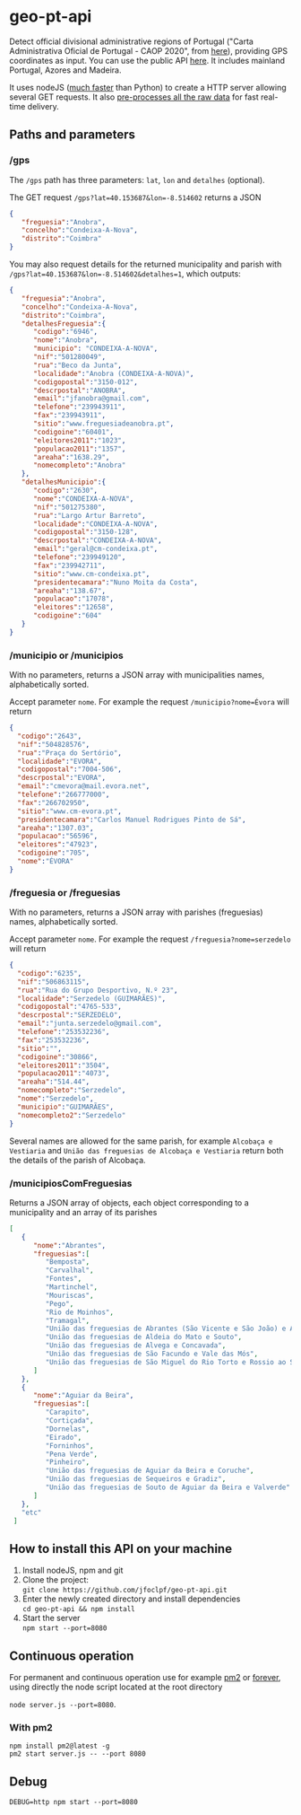# geo-pt-api

Detect official divisional administrative regions of Portugal ("Carta Administrativa Oficial de Portugal - CAOP 2020", from [here](https://www.dgterritorio.gov.pt/dados-abertos)), providing GPS coordinates as input. You can use the public API [here](https://geo-pt-api.joaopimentel.com/?lat=40.153687&lon=-8.514602). It includes mainland Portugal, Azores and Madeira.

It uses nodeJS ([much faster](https://benchmarksgame-team.pages.debian.net/benchmarksgame/fastest/python.html) than Python) to create a HTTP server allowing several GET requests. It also [pre-processes all the raw data](/prepareServer.js) for fast real-time delivery.

## Paths and parameters

### /gps

The `/gps` path has three parameters: `lat`, `lon` and `detalhes` (optional).

The GET request `/gps?lat=40.153687&lon=-8.514602` returns a JSON

```json
{
   "freguesia":"Anobra",
   "concelho":"Condeixa-A-Nova",
   "distrito":"Coimbra"
}
```

You may also request details for the returned municipality and parish with<br>`/gps?lat=40.153687&lon=-8.514602&detalhes=1`, which outputs:

```json
{
   "freguesia":"Anobra",
   "concelho":"Condeixa-A-Nova",
   "distrito":"Coimbra",
   "detalhesFreguesia":{
      "codigo":"6946",
      "nome":"Anobra",
      "municipio": "CONDEIXA-A-NOVA",
      "nif":"501280049",
      "rua":"Beco da Junta",
      "localidade":"Anobra (CONDEIXA-A-NOVA)",
      "codigopostal":"3150-012",
      "descrpostal":"ANOBRA",
      "email":"jfanobra@gmail.com",
      "telefone":"239943911",
      "fax":"239943911",
      "sitio":"www.freguesiadeanobra.pt",
      "codigoine":"60401",
      "eleitores2011":"1023",
      "populacao2011":"1357",
      "areaha":"1638.29",
      "nomecompleto":"Anobra"
   },
   "detalhesMunicipio":{
      "codigo":"2630",
      "nome":"CONDEIXA-A-NOVA",
      "nif":"501275380",
      "rua":"Largo Artur Barreto",
      "localidade":"CONDEIXA-A-NOVA",
      "codigopostal":"3150-128",
      "descrpostal":"CONDEIXA-A-NOVA",
      "email":"geral@cm-condeixa.pt",
      "telefone":"239949120",
      "fax":"239942711",
      "sitio":"www.cm-condeixa.pt",
      "presidentecamara":"Nuno Moita da Costa",
      "areaha":"138.67",
      "populacao":"17078",
      "eleitores":"12658",
      "codigoine":"604"
   }
}
```

### /municipio or /municipios

With no parameters, returns a JSON array with municipalities names, alphabetically sorted.

Accept parameter `nome`. For example the request `/municipio?nome=Évora` will return

```json
{
  "codigo":"2643",
  "nif":"504828576",
  "rua":"Praça do Sertório",
  "localidade":"EVORA",
  "codigopostal":"7004-506",
  "descrpostal":"EVORA",
  "email":"cmevora@mail.evora.net",
  "telefone":"266777000",
  "fax":"266702950",
  "sitio":"www.cm-evora.pt",
  "presidentecamara":"Carlos Manuel Rodrigues Pinto de Sá",
  "areaha":"1307.03",
  "populacao":"56596",
  "eleitores":"47923",
  "codigoine":"705",
  "nome":"ÉVORA"
}
```

### /freguesia or /freguesias

With no parameters, returns a JSON array with parishes (freguesias) names, alphabetically sorted.

Accept parameter `nome`. For example the request `/freguesia?nome=serzedelo` will return

```json
{
  "codigo":"6235",
  "nif":"506863115",
  "rua":"Rua do Grupo Desportivo, N.º 23",
  "localidade":"Serzedelo (GUIMARÃES)",
  "codigopostal":"4765-533",
  "descrpostal":"SERZEDELO",
  "email":"junta.serzedelo@gmail.com",
  "telefone":"253532236",
  "fax":"253532236",
  "sitio":"",
  "codigoine":"30866",
  "eleitores2011":"3504",
  "populacao2011":"4073",
  "areaha":"514.44",
  "nomecompleto":"Serzedelo",
  "nome":"Serzedelo",
  "municipio":"GUIMARÃES",
  "nomecompleto2":"Serzedelo"
}
```

Several names are allowed for the same parish, for example `Alcobaça e Vestiaria` and `União das freguesias de Alcobaça e Vestiaria` return both the details of the parish of Alcobaça.

### /municipiosComFreguesias

Returns a JSON array of objects, each object corresponding to a municipality and an array of its parishes

```json
[
   {
      "nome":"Abrantes",
      "freguesias":[
         "Bemposta",
         "Carvalhal",
         "Fontes",
         "Martinchel",
         "Mouriscas",
         "Pego",
         "Rio de Moinhos",
         "Tramagal",
         "União das freguesias de Abrantes (São Vicente e São João) e Alferrarede",
         "União das freguesias de Aldeia do Mato e Souto",
         "União das freguesias de Alvega e Concavada",
         "União das freguesias de São Facundo e Vale das Mós",
         "União das freguesias de São Miguel do Rio Torto e Rossio ao Sul do Tejo"
      ]
   },
   {
      "nome":"Aguiar da Beira",
      "freguesias":[
         "Carapito",
         "Cortiçada",
         "Dornelas",
         "Eirado",
         "Forninhos",
         "Pena Verde",
         "Pinheiro",
         "União das freguesias de Aguiar da Beira e Coruche",
         "União das freguesias de Sequeiros e Gradiz",
         "União das freguesias de Souto de Aguiar da Beira e Valverde"
      ]
   },
   "etc"
 ]
```

## How to install this API on your machine

 1. Install nodeJS, npm and git
 2. Clone the project:<br>
    `git clone https://github.com/jfoclpf/geo-pt-api.git`
 3. Enter the newly created directory and install dependencies<br>
    `cd geo-pt-api && npm install`
 4. Start the server<br>
    `npm start --port=8080`

## Continuous operation

For permanent and continuous operation use for example [pm2](https://pm2.keymetrics.io/docs/usage/quick-start/) or [forever](https://www.npmjs.com/package/forever), using directly the node script located at the root directory

`node server.js --port=8080`.

### With pm2

```
npm install pm2@latest -g
pm2 start server.js -- --port 8080
```

## Debug

```
DEBUG=http npm start --port=8080
```
